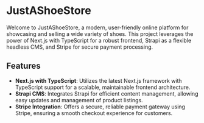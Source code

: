 # JustAShoeStore

Welcome to JustAShoeStore, a modern, user-friendly online platform for showcasing and selling a wide variety of shoes. This project leverages the power of Next.js with TypeScript for a robust frontend, Strapi as a flexible headless CMS, and Stripe for secure payment processing.

## Features

- **Next.js with TypeScript**: Utilizes the latest Next.js framework with TypeScript support for a scalable, maintainable frontend architecture.
- **Strapi CMS**: Integrates Strapi for efficient content management, allowing easy updates and management of product listings.
- **Stripe Integration**: Offers a secure, reliable payment gateway using Stripe, ensuring a smooth checkout experience for customers.

